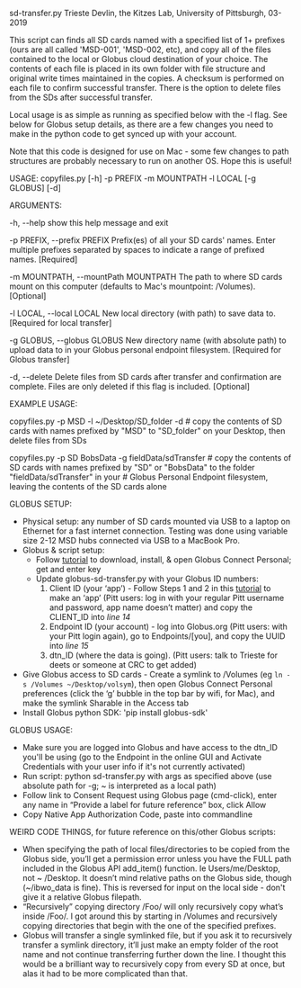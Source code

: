 sd-transfer.py
Trieste Devlin, the Kitzes Lab, University of Pittsburgh, 03-2019

This script can finds all SD cards named with a specified list of 1+ prefixes (ours are all called 'MSD-001', 'MSD-002, etc), and copy all of the files contained to the local or Globus cloud destination of your choice. The contents of each file is placed in its own folder with file structure and original write times maintained in the copies. A checksum is performed on each file to confirm successful transfer. There is the option to delete files from the SDs after successful transfer.

Local usage is as simple as running as specified below with the -l flag. See below for Globus setup details, as there are a few changes you need to make in the python code to get synced up with your account.

Note that this code is designed for use on Mac - some few changes to path structures are probably necessary to run on another OS. Hope this is useful!



USAGE: copyfiles.py [-h] -p PREFIX -m MOUNTPATH -l LOCAL [-g GLOBUS] [-d]

ARGUMENTS:

  -h, --help            show this help message and exit

  -p PREFIX, --prefix PREFIX
                        Prefix(es) of all your SD cards' names. Enter multiple
                        prefixes separated by spaces to indicate a range of
                        prefixed names. [Required]

  -m MOUNTPATH, --mountPath MOUNTPATH
                        The path to where SD cards mount on this computer
                        (defaults to Mac's mountpoint: /Volumes). [Optional]

  -l LOCAL, --local LOCAL
                        New local directory (with path) to save data to. [Required for local transfer]

  -g GLOBUS, --globus GLOBUS
                        New directory name (with absolute path) to upload data to in your
                        Globus personal endpoint filesystem. [Required for Globus transfer]

  -d, --delete          Delete files from SD cards after transfer and
                        confirmation are complete. Files are only deleted if
                        this flag is included. [Optional]

EXAMPLE USAGE:

   copyfiles.py -p MSD -l ~/Desktop/SD_folder -d 
     # copy the contents of SD cards with names prefixed by "MSD" to "SD_folder" on your Desktop, then delete files from SDs
   
   copyfiles.py -p SD BobsData -g fieldData/sdTransfer
     # copy the contents of SD cards with names prefixed by "SD" or "BobsData" to the folder "fieldData/sdTransfer" in your
     # Globus Personal Endpoint filesystem, leaving the contents of the SD cards alone




GLOBUS SETUP:

* Physical setup: any number of SD cards mounted via USB to a laptop on Ethernet for a fast internet connection. Testing was done using variable size 2-12 MSD hubs connected via USB to a MacBook Pro.
* Globus & script setup:
    * Follow [tutorial](https://docs.globus.org/how-to/globus-connect-personal-mac/ "Title") to download, install, & open Globus Connect Personal; get and enter key
    * Update globus-sd-transfer.py with your Globus ID numbers:
        1. Client ID (your ‘app’) - Follow Steps 1 and 2 in this [tutorial](https://globus-sdk-python.readthedocs.io/en/stable/tutorial/ "blah") to make an ‘app’ (Pitt users: log in with your regular Pitt username and password, app name doesn’t matter) and copy the CLIENT_ID into _line 14_
        2. Endpoint ID (your account) - log into Globus.org (Pitt users: with your Pitt login again), go to Endpoints/[you], and copy the UUID into _line 15_
        3. dtn_ID (where the data is going). (Pitt users: talk to Trieste for deets or someone at CRC to get added)
* Give Globus access to SD cards - Create a symlink to /Volumes (eg `ln -s /Volumes ~/Desktop/volsym`), then open Globus Connect Personal preferences (click the ‘g’ bubble in the top bar by wifi, for Mac), and make the symlink Sharable in the Access tab
* Install Globus python SDK: 'pip install globus-sdk'

GLOBUS USAGE:
* Make sure you are logged into Globus and have access to the dtn_ID you'll be using (go to the Endpoint in the online GUI and Activate Credentials with your user info if it's not currently activated)
* Run script: python sd-transfer.py with args as specified above (use absolute path for -g; \~ is interpreted as a local path)
* Follow link to Consent Request using Globus page (cmd-click), enter any name in “Provide a label for future reference” box, click Allow
* Copy Native App Authorization Code, paste into commandline


WEIRD CODE THINGS, for future reference on this/other Globus scripts:
* When specifying the path of local files/directories to be copied from the Globus side, you’ll get a permission error unless you have the FULL path included in the Globus API add_item() function. Ie Users/me/Desktop, not \~ /Desktop. It doesn’t mind relative paths on the Globus side, though (\~/ibwo_data is fine). This is reversed for input on the local side - don't give it a relative Globus filepath.
* “Recursively” copying directory /Foo/ will only recursively copy what’s inside /Foo/. I got around this by starting in /Volumes and recursively copying directories that begin with the one of the specified prefixes.
* Globus will transfer a single symlinked file, but if you ask it to recursively transfer a symlink directory, it’ll just make an empty folder of the root name and not continue transferring further down the line. I thought this would be a brilliant way to recursively copy from every SD at once, but alas it had to be more complicated than that.
